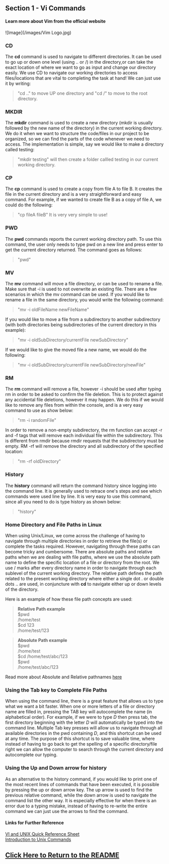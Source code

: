 ## Section 1 - Vi Commands

#### Learn more about Vim from the official website 
![Image](/images/Vim Logo.jpg)

### CD

The **cd** command is used to navigate to different directories. It can be used to go up or down one level (using .. or /) in the directory,or can take the exact location of where we want to go as input and change our directory easily. We use CD to navigate our working directories to access files/locations that are vital to completing the task at hand! We can just use it by writing:
>"cd .." to move UP one directory and "cd /" to move to the root directory.

### MKDIR
The **mkdir** command is used to create a new directory (mkdir is usually followed by the new name of the directory) in the current working directory. We do it when we want to structure the code/files in our project to be organized, so we can find the parts of the code whenever we need to access. The implementation is simple, say we would like to make a directory called testing:
>"mkdir testing" will then create a folder callled testing in our current working directory.

### CP
The **cp** command is used to create a copy from file A to file B. It creates the file in the current directory and is a very straightforward and easy command. For example, if we wanted to create file B as a copy of file A, we could do the following:
>"cp fileA fileB"
It is very very simple to use!

### PWD
The **pwd** commands reports the current working directory path. To use this command, the user only needs to type pwd on a new line and press enter to get the current directory returned. The command goes as follows:
>"pwd"

### MV
The **mv** command will move a file directory, or can be used to rename a file. Make sure that -i is used to not overwrite an existing file. There are a few scenarios in which the mv command can be used.
If you would like to rename a file in the same directory, you would write the following command:
>"mv -i oldFileName newFileName"

If you would like to move a file from a subdirectory to another subdirectory (with both directories being subdirectories of the current directory in this example):
>"mv -i oldSubDirectory/currentFile newSubDirectory"

If we would like to give the moved file a new name, we would do the following:
>"mv -i oldSubDirectory/currentFile newSubDirectory/newFile"

### RM
The **rm** command will remove a file, however -i should be used after typing rm in order to be asked to confirm the file deletion. This is to protect against any accidental file deletions, however it may happen. We do this if we would like to remove any files from within the console, and is a very easy command to use as show below:
>"rm -i randomFile"

In order to remove a non-empty subdirectory, the rm function can accept -r and -f tags that will remove each individual file within the subdirectory. This is different from rmdir because rmdir requests that the subdirectory must be empty. RM -rf will remove the directory and all subdirectory of the specified location:
>"rm -rf oldDirectory"

### History
The **history** command will return the command history since logging into the command line. It is generally used to retrace one's steps and see which commands were used line by line. It is very easy to use this command, since all you need to do is type history as shown below:
>"history"

### Home Directory and File Paths in Linux
When using Unix/Linux, we come across the challenge of having to navigate through multiple directories in order to retrieve the file(s) or complete the tasks required. However, navigating through these paths can become tricky and cumbersome. There are absolute paths and relative paths when we are dealing with file paths, where we use the absolute path name to define the specific location of a file or directory from the root. We use / marks after every directory name in order to navigate through each sublevel of the current working directory. The relative path defines the path related to the present working directory where either a single dot . or double dots .. are used, in conjuncture with **cd** to navigate either up or down levels of the directory.

Here is an example of how these file path concepts are used:  
>__Relative Path example__  
>$pwd  
>/home/test  
>$cd 123  
>/home/test/123  

>__Absolute Path example__  
>$pwd  
>/home/test  
>$cd /home/test/abc/123  
>$pwd  
>/home/test/abc/123  

Read more about Absolute and Relative pathnames [here](https://www.geeksforgeeks.org/absolute-relative-pathnames-unix/)

### Using the Tab key to Complete File Paths
When using the command line, there is a great feature that allows us to type what we want a bit faster. When one or more letters of a file or directory name are filled in, pressing the TAB key will autocomplete the name (in alphabetical order). For example, if we were to type _D_ then press tab, the first directory beginning with the letter _D_ will automatically be typed into the command line. Multiple Tab key presses will allow us to navigate through all available directories in the pwd containing _D_, and this shortcut can be used at any time. The purpose of this shortcut is to save valuable time, where instead of having to go back to get the spelling of a specific directory/file right we can allow the computer to search through the current directory and autocomplete our typing.

### Using the Up and Down arrow for history
As an alternative to the history command, if you would like to print one of the most recent lines of commands that have been executed, it is possible by pressing the up or down arrow  key. The up arrow is used to find the previous relative command, while the down arrow is used to navigate the command list the other way. It is especially effective for when there is an error due to a typing mistake, instead of having to re-write the entire command we can just use the arrows to find the command.

#### Links for Further Reference
[VI and UNIX Quick Reference Sheet](https://acm.cs.virginia.edu/data/viunix.html)  
[Introduction to Unix Commands](https://kb.iu.edu/d/afsk)

## [Click Here to Return to the README](https://github.com/tmccalla777/RBTminiproject--Fall-2019/blob/master/README.md)

